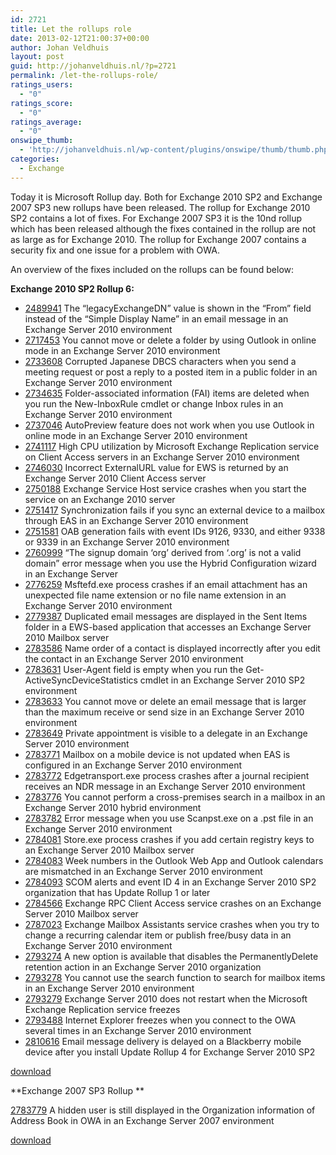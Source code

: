 ```yaml
---
id: 2721
title: Let the rollups role
date: 2013-02-12T21:00:37+00:00
author: Johan Veldhuis
layout: post
guid: http://johanveldhuis.nl/?p=2721
permalink: /let-the-rollups-role/
ratings_users:
  - "0"
ratings_score:
  - "0"
ratings_average:
  - "0"
onswipe_thumb:
  - 'http://johanveldhuis.nl/wp-content/plugins/onswipe/thumb/thumb.php?src=http://johanveldhuis.nl/wp-content/plugins/sociable-zyblog-edition/images/digg.png&amp;w=600&amp;h=800&amp;zc=1&amp;q=75&amp;f=0'
categories:
  - Exchange
---
```

Today it is Microsoft Rollup day. Both for Exchange 2010 SP2 and Exchange 2007 SP3 new rollups have been released. The rollup for Exchange 2010 SP2 contains a lot of fixes. For Exchange 2007 SP3 it is the 10nd rollup which has been released although the fixes contained in the rollup are not as large as for Exchange 2010. The rollup for Exchange 2007 contains a security fix and one issue for a problem with OWA.

An overview of the fixes included on the rollups can be found below:

**Exchange 2010 SP2 Rollup 6:**

  * [2489941](http://support.microsoft.com/kb/2489941) The &#8220;legacyExchangeDN&#8221; value is shown in the &#8220;From&#8221; field instead of the &#8220;Simple Display Name&#8221; in an email message in an Exchange Server 2010 environment
  * [2717453](http://support.microsoft.com/kb/2717453) You cannot move or delete a folder by using Outlook in online mode in an Exchange Server 2010 environment
  * [2733608](http://support.microsoft.com/kb/2733608) Corrupted Japanese DBCS characters when you send a meeting request or post a reply to a posted item in a public folder in an Exchange Server 2010 environment
  * [2734635](http://support.microsoft.com/kb/2734635) Folder-associated information (FAI) items are deleted when you run the New-InboxRule cmdlet or change Inbox rules in an Exchange Server 2010 environment
  * [2737046](http://support.microsoft.com/kb/2737046) AutoPreview feature does not work when you use Outlook in online mode in an Exchange Server 2010 environment
  * [2741117](http://support.microsoft.com/kb/2741117) High CPU utilization by Microsoft Exchange Replication service on Client Access servers in an Exchange Server 2010 environment
  * [2746030](http://support.microsoft.com/kb/2746030) Incorrect ExternalURL value for EWS is returned by an Exchange Server 2010 Client Access server
  * [2750188](http://support.microsoft.com/kb/2750188) Exchange Service Host service crashes when you start the service on an Exchange 2010 server
  * [2751417](http://support.microsoft.com/kb/2751417) Synchronization fails if you sync an external device to a mailbox through EAS in an Exchange Server 2010 environment
  * [2751581](http://support.microsoft.com/kb/2751581) OAB generation fails with event IDs 9126, 9330, and either 9338 or 9339 in an Exchange Server 2010 environment
  * [2760999](http://support.microsoft.com/kb/2760999) &#8220;The signup domain &#8216;org&#8217; derived from &#8216;<TenantDomainName>.org&#8217; is not a valid domain&#8221; error message when you use the Hybrid Configuration wizard in an Exchange Server
  * [2776259](http://support.microsoft.com/kb/2776259) Msftefd.exe process crashes if an email attachment has an unexpected file name extension or no file name extension in an Exchange Server 2010 environment
  * [2779387](http://support.microsoft.com/kb/2779387) Duplicated email messages are displayed in the Sent Items folder in a EWS-based application that accesses an Exchange Server 2010 Mailbox server
  * [2783586](http://support.microsoft.com/kb/2783586) Name order of a contact is displayed incorrectly after you edit the contact in an Exchange Server 2010 environment
  * [2783631](http://support.microsoft.com/kb/2783631) User-Agent field is empty when you run the Get-ActiveSyncDeviceStatistics cmdlet in an Exchange Server 2010 SP2 environment
  * [2783633](http://support.microsoft.com/kb/2783633) You cannot move or delete an email message that is larger than the maximum receive or send size in an Exchange Server 2010 environment
  * [2783649](http://support.microsoft.com/kb/2783649) Private appointment is visible to a delegate in an Exchange Server 2010 environment
  * [2783771](http://support.microsoft.com/kb/2783771) Mailbox on a mobile device is not updated when EAS is configured in an Exchange Server 2010 environment
  * [2783772](http://support.microsoft.com/kb/2783772) Edgetransport.exe process crashes after a journal recipient receives an NDR message in an Exchange Server 2010 environment
  * [2783776](http://support.microsoft.com/kb/2783776) You cannot perform a cross-premises search in a mailbox in an Exchange Server 2010 hybrid environment
  * [2783782](http://support.microsoft.com/kb/2783782) Error message when you use Scanpst.exe on a .pst file in an Exchange Server 2010 environment
  * [2784081](http://support.microsoft.com/kb/2784081) Store.exe process crashes if you add certain registry keys to an Exchange Server 2010 Mailbox server
  * [2784083](http://support.microsoft.com/kb/2784083) Week numbers in the Outlook Web App and Outlook calendars are mismatched in an Exchange Server 2010 environment
  * [2784093](http://support.microsoft.com/kb/2784093) SCOM alerts and event ID 4 in an Exchange Server 2010 SP2 organization that has Update Rollup 1 or later
  * [2784566](http://support.microsoft.com/kb/2784566) Exchange RPC Client Access service crashes on an Exchange Server 2010 Mailbox server
  * [2787023](http://support.microsoft.com/kb/2787023) Exchange Mailbox Assistants service crashes when you try to change a recurring calendar item or publish free/busy data in an Exchange Server 2010 environment
  * [2793274](http://support.microsoft.com/kb/2793274) A new option is available that disables the PermanentlyDelete retention action in an Exchange Server 2010 organization
  * [2793278](http://support.microsoft.com/kb/2793278) You cannot use the search function to search for mailbox items in an Exchange Server 2010 environment
  * [2793279](http://support.microsoft.com/kb/2793279) Exchange Server 2010 does not restart when the Microsoft Exchange Replication service freezes
  * [2793488](http://support.microsoft.com/kb/2793488) Internet Explorer freezes when you connect to the OWA several times in an Exchange Server 2010 environment
  * [2810616](http://support.microsoft.com/kb/2810616) Email message delivery is delayed on a Blackberry mobile device after you install Update Rollup 4 for Exchange Server 2010 SP2

[download](http://support.microsoft.com/kb/2746164)

**Exchange 2007 SP3 Rollup **

[2783779](http://support.microsoft.com/kb/2783779) A hidden user is still displayed in the Organization information of Address Book in OWA in an Exchange Server 2007 environment

[download](http://www.microsoft.com/en-us/download/details.aspx?id=36708)